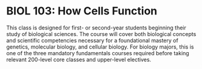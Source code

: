 # BIOL 103: How Cells Function

This class is designed for first- or second-year students beginning their study of biological sciences. The course will cover both biological concepts and scientific competencies necessary for a foundational mastery of genetics, molecular biology, and cellular biology. For biology majors, this is one of the three mandatory fundamentals courses required before taking relevant 200-level core classes and upper-level electives.